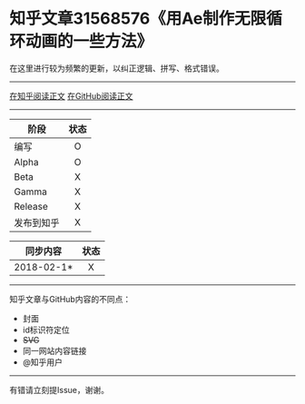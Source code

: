知乎文章31568576《用Ae制作无限循环动画的一些方法》
========================================

在这里进行较为频繁的更新，以纠正逻辑、拼写、格式错误。

----

[在知乎阅读正文](//zhuanlan.zhihu.com/p/31568576)
[在GitHub阅读正文](//github.com/pzhlkj6612/ZhihuPost-31568576/blob/master/md4GitHub.md)

----

| 阶段 | 状态 |
|-|:-:|
| 编写 | O |
| Alpha | O |
| Beta | X |
| Gamma | X |
| Release | X |
| 发布到知乎 | X |

| 同步内容 | 状态 |
|-|:-:|
| 2018-02-1* | X |

----

知乎文章与GitHub内容的不同点：
* 封面
* id标识符定位
* ~~SVG~~
* 同一网站内容链接
* @知乎用户

----

有错请立刻提Issue，谢谢。
